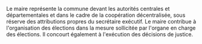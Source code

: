 Le maire représente la commune devant les autorités centrales et départementales et dans le cadre de la coopération décentralisée, sous réserve des attributions propres du secrétaire exécutif.
Le maire contribue à l'organisation des élections dans la mesure sollicitée par l'organe en charge des élections. Il concourt également à l'exécution des décisions de justice.